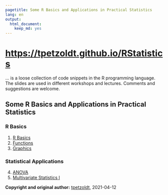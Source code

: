 ```yaml
---
pagetitle: Some R Basics and Applications in Practical Statistics
lang: en
output: 
  html_document: 
    keep_md: yes
---
```


# https://tpetzoldt.github.io/RStatistics

... is a loose collection of code snippets in the R programming language. 
The slides are used in different workshops and lectures. 
Comments and suggestions are welcome.

## Some R Basics and Applications in Practical Statistics

### R Basics

1. [R Basics](https://tpetzoldt.github.io/RBasics/RBasics.html)
2. [Functions](https://tpetzoldt.github.io/RBasics/Functions.html)
3. [Graphics](https://tpetzoldt.github.io/RBasics/Graphics.html)

### Statistical Applications

4. [ANOVA](https://tpetzoldt.github.io/RStatistics/slides-anova.html)
5. [Multivariate Statistics I](https://tpetzoldt.github.io/RStatistics/multivar-3d.html)


**Copyright and original author:** [tpetzoldt](https://github.com/tpetzoldt), 2021-04-12
